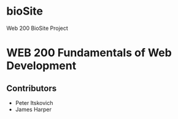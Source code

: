 # bioSite
Web 200 BioSite Project
<h1>WEB 200 Fundamentals of Web Development</h1>
<h2>Contributors</h2>
<ul>
  <li>Peter Itskovich</li>
  <li>James Harper</li>
 </ul>